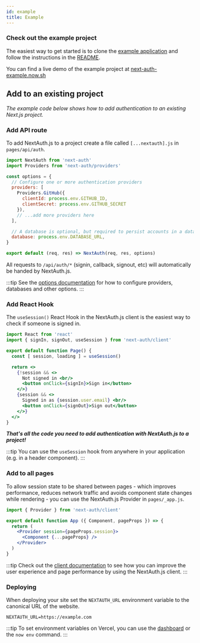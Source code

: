 ```yaml
---
id: example
title: Example
---
```


### Check out the example project

The easiest way to get started is to clone the [example application](https://github.com/iaincollins/next-auth-example) and follow the instructions in the [README](https://github.com/iaincollins/next-auth-example/blob/main/README.md).

You can find a live demo of the example project at [next-auth-example.now.sh](https://next-auth-example.now.sh)

## Add to an existing project

*The example code below shows how to add authentication to an existing Next.js project.*

### Add API route

To add NextAuth.js to a project create a file called `[...nextauth].js` in `pages/api/auth`.

```javascript title="pages/api/auth/[...nextauth].js"
import NextAuth from 'next-auth'
import Providers from 'next-auth/providers'

const options = {
  // Configure one or more authentication providers
  providers: [
    Providers.GitHub({
      clientId: process.env.GITHUB_ID,
      clientSecret: process.env.GITHUB_SECRET
    }),
    // ...add more providers here
  ],

  // A database is optional, but required to persist accounts in a database
  database: process.env.DATABASE_URL,
}

export default (req, res) => NextAuth(req, res, options)
```

All requests to `/api/auth/*` (signin, callback, signout, etc) will automatically be handed by NextAuth.js.

:::tip
See the [options documentation](/configuration/options) for how to configure providers, databases and other options.
:::

### Add React Hook

The `useSession()` React Hook in the NextAuth.js client is the easiest way to check if someone is signed in.

```jsx title="pages/index.js"
import React from 'react'
import { signIn, signOut, useSession } from 'next-auth/client'

export default function Page() {
  const [ session, loading ] = useSession()

  return <>
    {!session && <>
      Not signed in <br/>
      <button onClick={signIn}>Sign in</button>
    </>}
    {session && <>
      Signed in as {session.user.email} <br/>
      <button onClick={signOut}>Sign out</button>
    </>}
  </>
}
```

***That's all the code you need to add authentication with NextAuth.js to a project!***

:::tip
You can use the `useSession` hook from anywhere in your application (e.g. in a header component).
:::

### Add to all pages

To allow session state to be shared between pages - which improves performance, reduces network traffic and avoids component state changes while rendering - you can use the NextAuth.js Provider in `pages/_app.js`.

```jsx title="pages/_app.js"
import { Provider } from 'next-auth/client'

export default function App ({ Component, pageProps }) => {
  return (
    <Provider session={pageProps.session}>
      <Component {...pageProps} />
    </Provider>
  )
}
```

:::tip
Check out the [client documentation](/getting-started/client) to see how you can improve the user experience and page performance by using the NextAuth.js client.
:::

### Deploying

When deploying your site set the `NEXTAUTH_URL` environment variable to the canonical URL of the website.

```
NEXTAUTH_URL=https://example.com
```

:::tip
To set environment variables on Vercel, you can use the [dashboard](https://vercel.com/dashboard) or the `now env` command.
:::